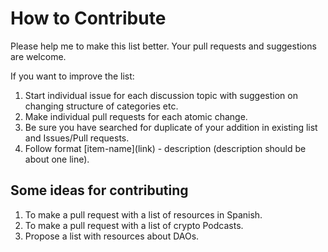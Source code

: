 # How to Contribute
Please help me to make this list better. Your pull requests and suggestions are welcome.

If you want to improve the list:

1. Start individual issue for each discussion topic with suggestion on changing structure of categories etc.
2. Make individual pull requests for each atomic change.
3. Be sure you have searched for duplicate of your addition in existing list and Issues/Pull requests.
4. Follow format \[item-name\]\(link\) - description (description should be about one line).


## Some ideas for contributing

1. To make a pull request with a list of resources in Spanish.
2. To make a pull request with a list of crypto Podcasts.
3. Propose a list with resources about DAOs.
